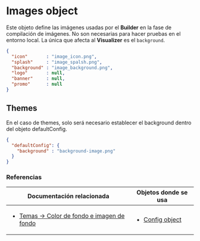 # Images object

Este objeto define las imágenes usadas por el **Builder** en la fase de compilación de imágenes. No son necesarias para hacer pruebas en el entorno local. La única que afecta al **Visualizer** es el `background`.


```json
{
  "icon"       : "image_icon.png",
  "splash"     : "image_spalsh.png",
  "background" : "image_background.png",
  "logo"       : null,
  "banner"     : null,
  "promo"      : null
}
```

## Themes

En el caso de themes, solo será necesario establecer el background dentro del objeto defaultConfig.
```json
{
  "defaultConfig": {
    "background" : "background-image.png"
  }
}
```


### Referencias
Documentación relacionada | Objetos donde se usa
--------------------------|--------------------------
<ul><li>[Temas -> Color de fondo e imagen de fondo](../themes/themes.md#color-de-fondo-e-imagen-de-fondo)</li></ul> | <ul><li>[Config object](https://github.com/KingofApp/New-Documentation/blob/master/spanish/advance/objects/config-object.md)</li></ul>
